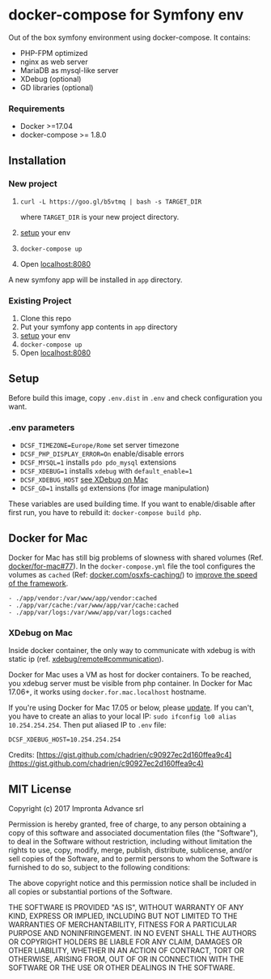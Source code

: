# docker-compose for Symfony env

Out of the box symfony environment using docker-compose. It contains:
- PHP-FPM optimized
- nginx as web server
- MariaDB as mysql-like server
- XDebug (optional)
- GD libraries (optional)

### Requirements

* Docker >=17.04
* docker-compose >= 1.8.0

## Installation
### New project
1. `curl -L https://goo.gl/b5vtmq | bash -s TARGET_DIR`
    
    where `TARGET_DIR` is your new project directory.
1. [setup](#setup) your env
1. `docker-compose up`
1. Open [localhost:8080](http://localhost:8080)

A new symfony app will be installed in `app` directory.

### Existing Project
1. Clone this repo
1. Put your symfony app contents in `app` directory
1. [setup](#setup) your env
1. `docker-compose up`
1. Open [localhost:8080](http://localhost:8080)

## Setup
Before build this image, copy `.env.dist` in `.env` and check configuration you want.

### .env parameters
- `DCSF_TIMEZONE=Europe/Rome` set server timezone
- `DCSF_PHP_DISPLAY_ERROR=On` enable/disable errors
- `DCSF_MYSQL=1` installs `pdo pdo_mysql` extensions
- `DCSF_XDEBUG=1` installs `xdebug` with `default_enable=1`
- `DCSF_XDEBUG_HOST` [see XDebug on Mac](#xdebug-on-mac)
- `DCSF_GD=1` installs `gd` extensions (for image manipulation)

These variables are used building time. If you want to enable/disable after first run, you have to rebuild it: `docker-compose build php`.

## Docker for Mac

Docker for Mac has still big problems of slowness with shared volumes (Ref. [docker/for-mac#77](https://github.com/docker/for-mac/issues/77)). In the `docker-compose.yml` file the tool configures the volumes as `cached` (Ref: [docker.com/osxfs-caching/](https://docs.docker.com/docker-for-mac/osxfs-caching/)) to [improve the speed of the framework](https://blog.docker.com/2017/05/user-guided-caching-in-docker-for-mac/).

```
- ./app/vendor:/var/www/app/vendor:cached
- ./app/var/cache:/var/www/app/var/cache:cached
- ./app/var/logs:/var/www/app/var/logs:cached
```

### XDebug on Mac
Inside docker container, the only way to communicate with xdebug is with static ip (ref. [xdebug/remote#communication](https://xdebug.org/docs/remote#communication)).

Docker for Mac uses a VM as host for docker containers. To be reached, you xdebug server must be visible from php container.
In Docker for Mac 17.06+, it works using `docker.for.mac.localhost` hostname.

If you're using Docker for Mac 17.05 or below, please [update](https://docs.docker.com/docker-for-mac/install/#download-docker-for-mac). If you can't, you have to create an alias to your local IP: `sudo ifconfig lo0 alias 10.254.254.254`. Then put aliased IP to `.env` file:
```
DCSF_XDEBUG_HOST=10.254.254.254
```

Credits: [https://gist.github.com/chadrien/c90927ec2d160ffea9c4](https://gist.github.com/chadrien/c90927ec2d160ffea9c4)

## MIT License

Copyright (c) 2017 Impronta Advance srl

Permission is hereby granted, free of charge, to any person
obtaining a copy of this software and associated documentation
files (the "Software"), to deal in the Software without
restriction, including without limitation the rights to use,
copy, modify, merge, publish, distribute, sublicense, and/or sell
copies of the Software, and to permit persons to whom the
Software is furnished to do so, subject to the following
conditions:

The above copyright notice and this permission notice shall be
included in all copies or substantial portions of the Software.

THE SOFTWARE IS PROVIDED "AS IS", WITHOUT WARRANTY OF ANY KIND,
EXPRESS OR IMPLIED, INCLUDING BUT NOT LIMITED TO THE WARRANTIES
OF MERCHANTABILITY, FITNESS FOR A PARTICULAR PURPOSE AND
NONINFRINGEMENT. IN NO EVENT SHALL THE AUTHORS OR COPYRIGHT
HOLDERS BE LIABLE FOR ANY CLAIM, DAMAGES OR OTHER LIABILITY,
WHETHER IN AN ACTION OF CONTRACT, TORT OR OTHERWISE, ARISING
FROM, OUT OF OR IN CONNECTION WITH THE SOFTWARE OR THE USE OR
OTHER DEALINGS IN THE SOFTWARE.
